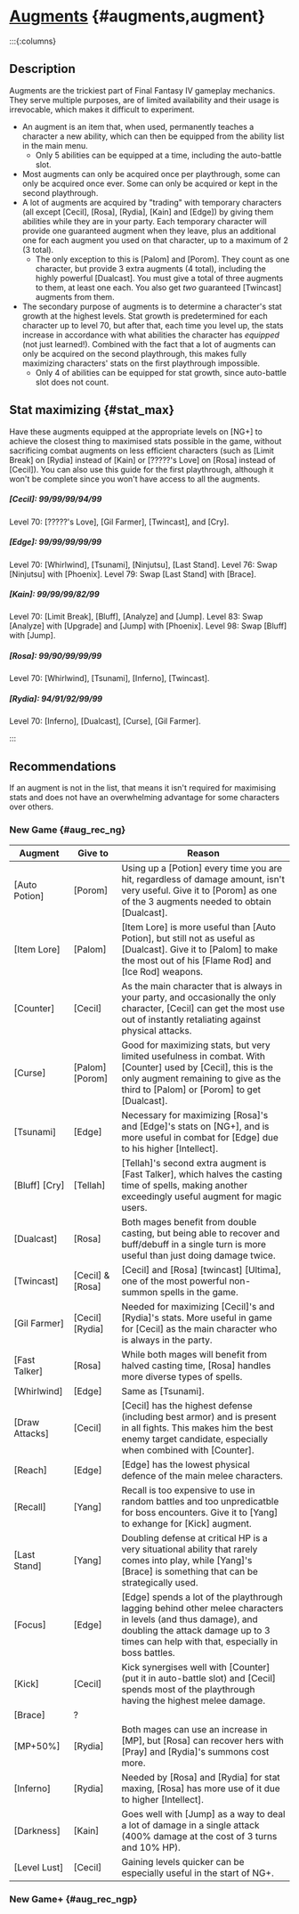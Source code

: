 # [Augments](@) {#augments,augment}

:::{:columns}

## Description
Augments are the trickiest part of Final Fantasy IV gameplay mechanics. They serve multiple purposes, are of limited availability and their usage is irrevocable, which makes it difficult to experiment.
* An augment is an item that, when used, permanently teaches a character a new ability, which can then be equipped from the ability list in the main menu.
  * Only 5 abilities can be equipped at a time, including the auto-battle slot.
* Most augments can only be acquired once per playthrough, some can only be acquired once ever. Some can only be acquired or kept in the second playthrough.
* A lot of augments are acquired by "trading" with temporary characters (all except [Cecil], [Rosa], [Rydia], [Kain] and [Edge]) by giving them abilities while they are in your party. Each temporary character will provide one guaranteed augment when they leave, plus an additional one for each augment you used on that character, up to a maximum of 2 (3 total).
  * The only exception to this is [Palom] and [Porom]. They count as one character, but provide 3 extra augments (4 total), including the highly powerful [Dualcast]. You must give a total of three augments to them, at least one each. You also get *two* guaranteed [Twincast] augments from them.
* The secondary purpose of augments is to determine a character's stat growth at the highest levels. Stat growth is predetermined for each character up to level 70, but after that, each time you level up, the stats increase in accordance with what abilities the character has *equipped* (not just learned!). Combined with the fact that a lot of augments can only be acquired on the second playthrough, this makes fully maximizing characters' stats on the first playthrough impossible.
  * Only 4 of abilities can be equipped for stat growth, since auto-battle slot does not count.
  
## Stat maximizing {#stat_max}
Have these augments equipped at the appropriate levels on [NG+] to achieve the closest thing to maximised stats possible in the game, without sacrificing combat augments on less efficient characters (such as [Limit Break] on [Rydia] instead of [Kain] or [?????'s Love] on [Rosa] instead of [Cecil]). You can also use this guide for the first playthrough, although it won't be complete since you won't have access to all the augments.

##### [Cecil]\: 99/99/99/94/99
Level 70: [?????'s Love], [Gil Farmer], [Twincast], and [Cry].
##### [Edge]\: 99/99/99/99/99
Level 70: [Whirlwind], [Tsunami], [Ninjutsu], [Last Stand].
Level 76: Swap [Ninjutsu] with [Phoenix].
Level 79: Swap [Last Stand] with [Brace].
##### [Kain]\: 99/99/99/82/99
Level 70: [Limit Break], [Bluff], [Analyze] and [Jump].
Level 83: Swap [Analyze] with [Upgrade] and [Jump] with [Phoenix].
Level 98: Swap [Bluff] with [Jump].
##### [Rosa]\: 99/90/99/99/99
Level 70: [Whirlwind], [Tsunami], [Inferno], [Twincast].
##### [Rydia]\: 94/91/92/99/99
Level 70: [Inferno], [Dualcast], [Curse], [Gil Farmer].

:::

## Recommendations

If an augment is not in the list, that means it isn't required for maximising stats and does not have an overwhelming advantage for some characters over others.

### New Game {#aug_rec_ng}

| Augment | Give to | Reason |
|-|-|-|
| [Auto Potion] | [Porom] | Using up a [Potion] every time you are hit, regardless of damage amount, isn't very useful. Give it to [Porom] as one of the 3 augments needed to obtain [Dualcast]. |
| [Item Lore] | [Palom] | [Item Lore] is more useful than [Auto Potion], but still not as useful as [Dualcast]. Give it to [Palom] to make the most out of his [Flame Rod] and [Ice Rod] weapons. |
| [Counter] | [Cecil] | As the main character that is always in your party, and occasionally the only character, [Cecil] can get the most use out of instantly retaliating against physical attacks. |
| [Curse] | [Palom] [Porom] | Good for maximizing stats, but very limited usefulness in combat. With [Counter] used by [Cecil], this is the only augment remaining to give as the third to [Palom] or [Porom] to get [Dualcast]. |
| [Tsunami] | [Edge] | Necessary for maximizing [Rosa]'s and [Edge]'s stats on [NG+], and is more useful in combat for [Edge] due to his higher [Intellect]. |
| [Bluff] [Cry] | [Tellah] | [Tellah]'s second extra augment is [Fast Talker], which halves the casting time of spells, making another exceedingly useful augment for magic users. |
| [Dualcast] | [Rosa] | Both mages benefit from double casting, but being able to recover and buff/debuff in a single turn is more useful than just doing damage twice. |
| [Twincast] | [Cecil] & [Rosa] | [Cecil] and [Rosa] [twincast] [Ultima], one of the most powerful non-summon spells in the game. |
| [Gil Farmer] | [Cecil] [Rydia] | Needed for maximizing [Cecil]'s and [Rydia]'s stats. More useful in game for [Cecil] as the main character who is always in the party. |
| [Fast Talker] | [Rosa] | While both mages will benefit from halved casting time, [Rosa] handles more diverse types of spells. |
| [Whirlwind] | [Edge] | Same as [Tsunami]. |
| [Draw Attacks] | [Cecil] | [Cecil] has the highest defense (including best armor) and is present in all fights. This makes him the best enemy target candidate, especially when combined with [Counter]. |
| [Reach] | [Edge] | [Edge] has the lowest physical defence of the main melee characters. |
| [Recall] | [Yang] | Recall is too expensive to use in random battles and too unpredicatble for boss encounters. Give it to [Yang] to exhange for [Kick] augment. |
| [Last Stand] | [Yang] | Doubling defense at critical HP is a very situational ability that rarely comes into play, while [Yang]'s [Brace] is something that can be strategically used. |
| [Focus] | [Edge] | [Edge] spends a lot of the playthrough lagging behind other melee characters in levels (and thus damage), and doubling the attack damage up to 3 times can help with that, especially in boss battles. |
| [Kick] | [Cecil] | Kick synergises well with [Counter] (put it in auto-battle slot) and [Cecil] spends most of the playthrough having the highest melee damage. |
| [Brace] | ? |  |
| [MP+50%] | [Rydia] | Both mages can use an increase in [MP], but [Rosa] can recover hers with [Pray] and [Rydia]'s summons cost more. |
| [Inferno] | [Rydia] | Needed by [Rosa] and [Rydia] for stat maxing, [Rosa] has more use of it due to higher [Intellect]. |
| [Darkness] | [Kain] | Goes well with [Jump] as a way to deal a lot of damage in a single attack (400% damage at the cost of 3 turns and 10% HP). |
| [Level Lust] | [Cecil] | Gaining levels quicker can be especially useful in the start of NG+. |

### New Game+ {#aug_rec_ngp}